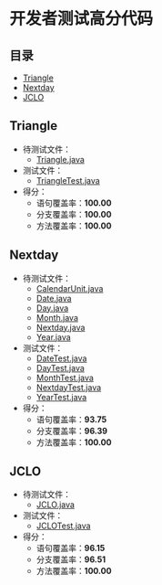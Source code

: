 # 开发者测试高分代码

## 目录

- [Triangle](#triangle)
- [Nextday](#nextday)
- [JCLO](#jclo)

## <a name="triangle"></a> Triangle

* 待测试文件：
  * [Triangle.java](./Triangle/src/main/java/net/mooctest/Triangle.java)
* 测试文件：
  * [TriangleTest.java](./Triangle/src/test/java/net/mooctest/TriangleTest.java)
* 得分：
  * 语句覆盖率：**100.00**
  * 分支覆盖率：**100.00**
  * 方法覆盖率：**100.00**

## <a name="nextday"></a> Nextday

* 待测试文件：
  * [CalendarUnit.java](./Nextday/src/main/java/net/mooctest/CalendarUnit.java)
  * [Date.java](./Nextday/src/main/java/net/mooctest/Date.java)
  * [Day.java](./Nextday/src/main/java/net/mooctest/Day.java)
  * [Month.java](./Nextday/src/main/java/net/mooctest/Month.java)
  * [Nextday.java](./Nextday/src/main/java/net/mooctest/Nextday.java)
  * [Year.java](./Nextday/src/main/java/net/mooctest/Year.java)
* 测试文件：
  * [DateTest.java](./Nextday/src/test/java/net/mooctest/DateTest.java)
  * [DayTest.java](./Nextday/src/test/java/net/mooctest/DayTest.java)
  * [MonthTest.java](./Nextday/src/test/java/net/mooctest/MonthTest.java)
  * [NextdayTest.java](./Nextday/src/test/java/net/mooctest/NextdayTest.java)
  * [YearTest.java](./Nextday/src/test/java/net/mooctest/YearTest.java)
* 得分：
  * 语句覆盖率：**93.75**
  * 分支覆盖率：**96.39**
  * 方法覆盖率：**100.00**

## <a name="jclo"></a> JCLO

* 待测试文件：
  * [JCLO.java](./JCLO/src/main/java/net/mooctest/JCLO.java)
* 测试文件：
  * [JCLOTest.java](./JCLO/src/test/java/net/mooctest/JCLOTest.java)
* 得分：
  * 语句覆盖率：**96.15**
  * 分支覆盖率：**96.51**
  * 方法覆盖率：**100.00**
